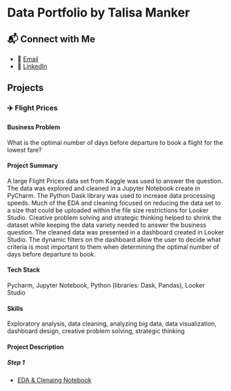 # Data Portfolio by Talisa Manker
## 📬 Connect with Me
- 📧 [Email](mailto:talisamanker@gmail.com)
- 🔗 [LinkedIn](https://www.linkedin.com/in/talisamanker/)

## Projects
### ✈️ Flight Prices
#### Business Problem
What is the optimal number of days before departure to book a flight for the lowest fare?
#### Project Summary
A large Flight Prices data set from Kaggle was used to answer the question. The data was explored and cleaned in a Jupyter Notebook create in PyCharm. The Python Dask library was used to increase data processing speeds. Much of the EDA and cleaning focused on reducing the data set to a size that could be uploaded within the file size restrictions for Looker Studio.  Creative problem solving and strategic thinking helped to shrink the dataset while keeping the data variety needed to answer the business question. The cleaned data was presented in a dashboard created in Looker Studio. The dynamic filters on the dashboard allow the user to decide what criteria is most important to them when determining the optimal number of days before departure to book. 

#### Tech Stack 
Pycharm, Jupyter Notebook, Python (libraries: Dask, Pandas), Looker Studio 

#### Skills
Exploratory analysis, data cleaning, analyzing big data, data visualization, dashboard design, creative problem solving, strategic thinking

#### Project Description
##### Step 1
- [EDA & Clenaing Notebook](https://github.com/talisam89/data-portfolio/blob/main/flight-prices/Flight_data_EDA.ipynb)



